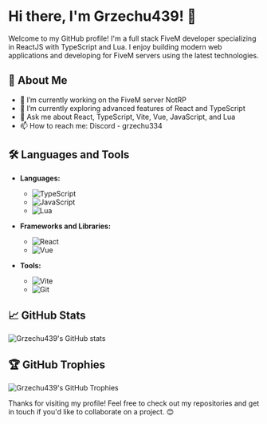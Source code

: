 # Hi there, I'm Grzechu439! 👋

Welcome to my GitHub profile! I'm a full stack FiveM developer specializing in ReactJS with TypeScript and Lua. I enjoy building modern web applications and developing for FiveM servers using the latest technologies.

## 🚀 About Me

- 🔭 I’m currently working on the FiveM server NotRP
- 🌱 I’m currently exploring advanced features of React and TypeScript
- 💬 Ask me about React, TypeScript, Vite, Vue, JavaScript, and Lua
- 📫 How to reach me: Discord - grzechu334

## 🛠️ Languages and Tools

- **Languages:** 
  - ![TypeScript](https://img.shields.io/badge/TypeScript-3178C6?style=for-the-badge&logo=typescript&logoColor=white)
  - ![JavaScript](https://img.shields.io/badge/JavaScript-F7DF1E?style=for-the-badge&logo=javascript&logoColor=black)
  - ![Lua](https://img.shields.io/badge/Lua-2C2D72?style=for-the-badge&logo=lua&logoColor=white)

- **Frameworks and Libraries:**
  - ![React](https://img.shields.io/badge/React-61DAFB?style=for-the-badge&logo=react&logoColor=black)
  - ![Vue](https://img.shields.io/badge/Vue-4FC08D?style=for-the-badge&logo=vue.js&logoColor=white)

- **Tools:**
  - ![Vite](https://img.shields.io/badge/Vite-646CFF?style=for-the-badge&logo=vite&logoColor=white)
  - ![Git](https://img.shields.io/badge/Git-F05032?style=for-the-badge&logo=git&logoColor=white)

## 📈 GitHub Stats

![Grzechu439's GitHub stats](https://github-readme-stats.vercel.app/api?username=Grzechu439&show_icons=true&theme=radical)

## 🏆 GitHub Trophies

![Grzechu439's GitHub Trophies](https://github-profile-trophy.vercel.app/?username=Grzechu439&theme=onedark)


Thanks for visiting my profile! Feel free to check out my repositories and get in touch if you'd like to collaborate on a project. 😊